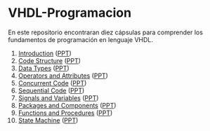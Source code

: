 # VHDL-Programacion
En este repositorio encontraran diez cápsulas para comprender los fundamentos de programación en lenguaje VHDL. 

1. [Introduction](https://youtu.be/ZTeEaHFsw08) ([PPT](https://github.com/IEE2463-SEP/VHDL-Programacion/blob/main/01VDHDL_Intro.pdf))
2. [Code Structure](https://youtu.be/k91Zc-MJ_hU) ([PPT](https://github.com/IEE2463-SEP/VHDL-Programacion/blob/main/02VHDL_Code_Structure.pdf))
3. [Data Types](https://youtu.be/wqZ9XOk08xU) ([PPT](https://github.com/IEE2463-SEP/VHDL-Programacion/blob/main/03VHDL_Data_Types.pdf))
4. [Operators and Attributes](https://youtu.be/WVS4c4sMaWk) ([PPT](https://github.com/IEE2463-SEP/VHDL-Programacion/blob/main/04VHDL_Operators_and_attributes.pdf))
5. [Concurrent Code](https://youtu.be/0U_90d6bY5I) ([PPT](https://github.com/IEE2463-SEP/VHDL-Programacion/blob/main/05VHDL_Concurrent_Code.pdf))
6. [Sequential Code](https://youtu.be/O6BkvhgOwlg) ([PPT](https://github.com/IEE2463-SEP/VHDL-Programacion/blob/main/06VHDL_Sequential_Code.pdf))
7. [Signals and Variables](https://youtu.be/qONv8gvDEps) ([PPT](https://github.com/IEE2463-SEP/VHDL-Programacion/blob/main/07VHDL_Signals_Variables.pdf))
8. [Packages and Components](https://youtu.be/i4LaA9GUmGc) ([PPT](https://github.com/IEE2463-SEP/VHDL-Programacion/blob/main/08VHDL_packages_Components.pdf))
9. [Functions and Procedures](https://youtu.be/bugz13mfRho) ([PPT](https://github.com/IEE2463-SEP/VHDL-Programacion/blob/main/09VHDL_Functions_and_Procedures.pdf))
10. [State Machine](https://youtu.be/VVcP0WaR7gs) ([PPT](https://github.com/IEE2463-SEP/VHDL-Programacion/blob/main/10VHDL_State_Machines.pdf))
